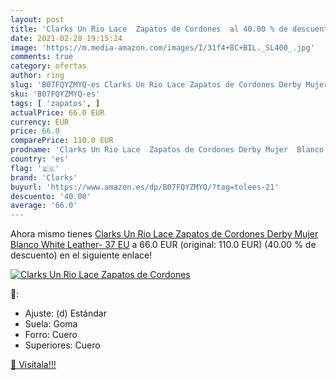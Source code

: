 ```yaml
---
layout: post
title: 'Clarks Un Rio Lace  Zapatos de Cordones  al 40.00 % de descuento'
date: 2021-02-28 19:15:24
image: 'https://m.media-amazon.com/images/I/31f4+8C+BIL._SL400_.jpg'
comments: true
category: ofertas
author: ring
slug: 'B07FQYZMYQ-es Clarks Un Rio Lace Zapatos de Cordones Derby Mujer Blanco...'
sku: 'B07FQYZMYQ-es'
tags: [ 'zapatos', ]
actualPrice: 66.0 EUR
currency: EUR
price: 66.0
comparePrice: 110.0 EUR
prodname: 'Clarks Un Rio Lace  Zapatos de Cordones Derby Mujer  Blanco  White Leather-   37 EU'
country: 'es'
flag: '🇪🇸'
brand: 'Clarks'
buyurl: 'https://www.amazon.es/dp/B07FQYZMYQ/?tag=tolees-21'
descuento: '40.00'
average: '66.0'
---
```


Ahora mismo tienes [Clarks Un Rio Lace  Zapatos de Cordones Derby Mujer  Blanco  White Leather-   37 EU](https://www.amazon.es/dp/B07FQYZMYQ/?tag=tolees-21) a 66.0 EUR (original: 110.0 EUR) (40.00 %  de descuento) en el siguiente enlace!

[![Clarks Un Rio Lace  Zapatos de Cordones ](https://m.media-amazon.com/images/I/31f4+8C+BIL._SL400_.jpg)](https://www.amazon.es/dp/B07FQYZMYQ/?tag=tolees-21)

🔎:

- Ajuste: (d) Estándar
- Suela: Goma
- Forro: Cuero
- Superiores: Cuero

[🛒 Visítala!!!](https://www.amazon.es/dp/B07FQYZMYQ/?tag=tolees-21)

